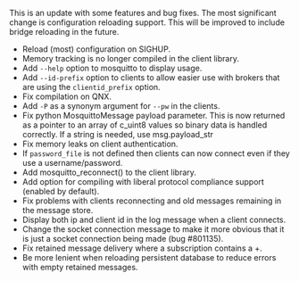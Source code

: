 <!--
.. title: Version 0.12 released
.. slug: version-0-12-released
.. date: 2011-07-25 22:23:19
.. tags: Releases
.. category:
.. link:
.. description:
.. type: text
-->

This is an update with some features and bug fixes. The most significant
change is configuration reloading support. This will be improved to include
bridge reloading in the future.

* Reload (most) configuration on SIGHUP.
* Memory tracking is no longer compiled in the client library.
* Add `--help` option to mosquitto to display usage.
* Add `--id-prefix` option to clients to allow easier use with brokers that
  are using the `clientid_prefix` option.
* Fix compilation on QNX.
* Add `-P` as a synonym argument for `--pw` in the clients.
* Fix python MosquittoMessage payload parameter. This is now returned as a
  pointer to an array of c_uint8 values so binary data is handled correctly.
  If a string is needed, use msg.payload_str
* Fix memory leaks on client authentication.
* If `password_file` is not defined then clients can now connect even if they use a username/password.
* Add mosquitto_reconnect() to the client library.
* Add option for compiling with liberal protocol compliance support (enabled
  by default).
* Fix problems with clients reconnecting and old messages remaining in the
  message store.
* Display both ip and client id in the log message when a client connects.
* Change the socket connection message to make it more obvious that it is just
  a socket connection being made (bug #801135).
* Fix retained message delivery where a subscription contains a +.
* Be more lenient when reloading persistent database to reduce errors with
  empty retained messages.
